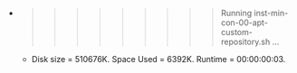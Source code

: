 * >>>>>>>>> Running inst-min-con-00-apt-custom-repository.sh ...
  * Disk size = 510676K. Space Used = 6392K. Runtime = 00:00:00:03.
